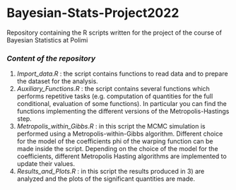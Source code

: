 # Bayesian-Stats-Project2022
Repository containing the R scripts written for the project of the course of Bayesian Statistics at Polimi

### *Content of the repository*
1) *Import_data.R* : the script contains functions to read data and to prepare the dataset for the analysis.
2) *Auxiliary_Functions.R* : the script contains several functions which performs repetitive tasks (e.g. computation of quantities for the full conditional, evaluation of some functions). In particular you can find the functions implementing the different versions of the Metropolis-Hastings step.
3) *Metropolis_within_Gibbs.R* : in this script the MCMC simulation is performed using a Metropolis-within-Gibbs algorithm. Different choice for the model of the coefficients phi of the warping function can be made inside the script. Depending on the choice of the model for the coefficients, different Metropolis Hasting algorithms are implemented to update their values.
5) *Results_and_Plots.R* : in this script the results produced in 3) are analyzed and the plots of the significant quantities are made.  

